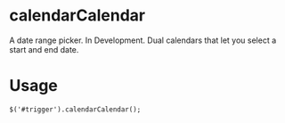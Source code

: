 calendarCalendar
================

A date range picker. In Development. Dual calendars that let you select a start and end date.


Usage
================

```
$('#trigger').calendarCalendar();
```
